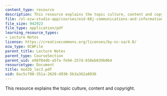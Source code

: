 ```yaml
---
content_type: resource
description: This resource explains the topic culture, content and copyright.
file: /ol-ocw-studio-app/courses/esd-68j-communications-and-information-policy-spring-2006/8ac5c780351a2620d9305b3a362a8936_mod3b_lec3.pdf
file_size: 942923
file_type: application/pdf
learning_resource_types:
- Lecture Notes
license: https://creativecommons.org/licenses/by-nc-sa/4.0/
ocw_type: OCWFile
parent_title: Lecture Notes
parent_type: CourseSection
parent_uid: e98f04db-a5fa-fe94-257d-658eb039b064
resourcetype: Document
title: mod3b_lec3.pdf
uid: 8ac5c780-351a-2620-d930-5b3a362a8936
---
```

This resource explains the topic culture, content and copyright.